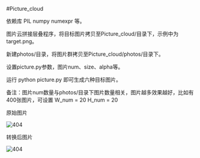 #Picture_cloud

依赖库 PIL numpy numexpr 等。

图片云拼接层叠程序，将目标图片拷贝至Picture_cloud/目录下，示例中为target.png。

新建photos/目录，将图片群拷贝至Picture_cloud/photos/目录下。

设置picture.py参数，图片num、size、alpha等。

运行 python picture.py 即可生成六种目标图片。

备注：图片num数量与photos/目录下图片数量相关，图片越多效果越好，比如有400张图片，可设置 W_num = 20 H_num = 20

原始图片

![404](Little_python/Picture_cloud/target.png)

转换后图片

![404](Little_python/Picture_cloud/imgcloud.jpg)
